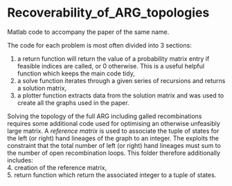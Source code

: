 # Recoverability_of_ARG_topologies
Matlab code to accompany the paper of the same name.

The code for each problem is most often divided into 3 sections:  
1. a return function will return the value of a probability matrix entry if feasible indices are called, or 0 otherwise. This is a useful helpful function which keeps the main code tidy,   
2. a solve function iterates through a given series of recursions and returns a solution matrix,   
3. a plotter function extracts data from the solution matrix and was used to create all the graphs used in the paper.   

Solving the topology of the full ARG including galled recombinations requires some additional code used for optimising an otherwise unfeasibly large matrix. A _reference matrix_ is used to associate the tuple of states for the left (or right) hand lineages of the graph to an integer. The exploits the constraint that the total number of left (or right) hand lineages must sum to the number of open recombination loops. This folder therefore additionally includes:   
4. creation of the reference matrix,   
5. return function which return the associated integer to a tuple of states.
